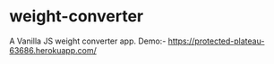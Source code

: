 # weight-converter
A Vanilla JS weight converter app.
Demo:- https://protected-plateau-63686.herokuapp.com/
